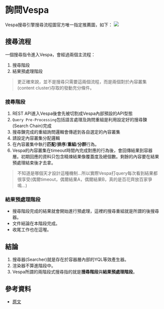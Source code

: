 # 詢問Vespa
Vespa搜尋引擎搜尋流程圖官方唯一指定推薦圖，如下：
![](https://docs.vespa.ai/documentation/img/query-to-response.svg)

## 搜尋流程
一個搜尋指令進入Vespa，會經過兩個主流程：
1. 搜尋階段
2. 結果預處理階段

> 更正確來說，並不是搜尋只需要這兩個流程，而是兩個對於內容叢集(content cluster)存取的發動充分條件。

### 搜尋階段
1. REST API進入Vespa後會先被切割成Vespa內部預設的API型態
2. `Query Pre-Processing`包括語言處理及詢問重組是利用設定好的搜尋鍊(Search Chain)完成
3. 搜尋鍊完成的重組詢問邏輯會傳遞到各自選定的內容叢集
4. 請設定內容叢集分配邏輯
5. 在內容叢集中執行**匹配**/**排序**/**重組**/**分群**行為。
6. Vespa的內容叢集在timeout時間內完成對應的行為後，會回傳結果到容器層。初期回應的資料只包含精煉結果像覆蓋度及總個數。剩餘的內容要在結果預處理結束後才去拿。

> 不知道是哪個天才設計這種機制...所以實際Vespa打query每次看到結果都很享受(偶爾timeout，偶爾結果A，偶爾結果B，真的是百花齊放百家爭鳴...)

### 結果預處理階段
- 搜尋階段完成的結果就會開始進行預處理，這裡的搜尋重組就是所謂的後搜尋器。
- 文件結論在本階段完成。
- 收尾工作也在這喔。

## 結論
1. 搜尋器(Searcher)就是存在於容器層內部的YQL等效產生器。
2. 渲染器不算進階段中。
3. Vespa所謂的兩階段式搜尋指的就是**搜尋階段**與**結果預處理階段**。

## 參考資料
- [原文](https://docs.vespa.ai/documentation/querying-vespa.html)
